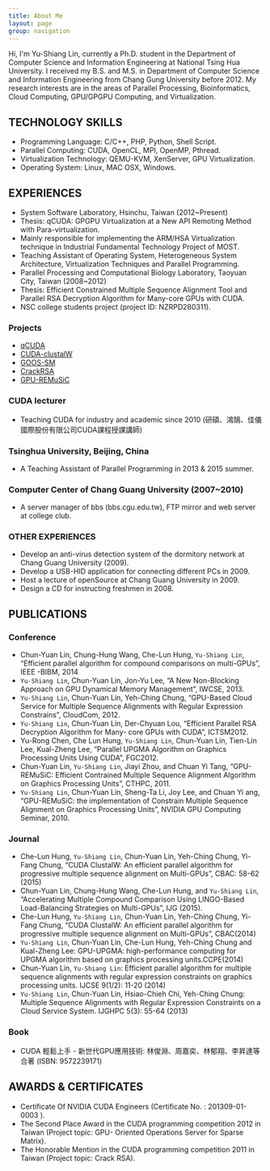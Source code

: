 ```yaml
---
title: About Me
layout: page
group: navigation
---
```


Hi, I'm Yu-Shiang Lin, currently a Ph.D. student in the Department of Computer Science and Information Engineering at National Tsing Hua University.
I received my B.S. and M.S. in Department of Computer Science and Information Engineering from Chang Gung University before 2012. My research interests are in the  areas of Parallel Processing, Bioinformatics, Cloud Computing, GPU/GPGPU Computing, and Virtualization.


## TECHNOLOGY SKILLS
* Programming Language: C/C++, PHP, Python, Shell Script.
* Parallel Computing: CUDA, OpenCL, MPI, OpenMP, Pthread.
* Virtualization Technology: QEMU-KVM, XenServer, GPU Virtualization.
* Operating System: Linux, MAC OSX, Windows.

## EXPERIENCES
* System Software Laboratory, Hsinchu, Taiwan (2012~Present)
 * Thesis: qCUDA: GPGPU Virtualization at a New API Remoting Method with Para-virtualization.
 * Mainly responsible for implementing the ARM/HSA Virtualization technique in Industrial Fundamental Technology Project of MOST.
 * Teaching Assistant of Operating System, Heterogeneous System Architecture, Virtualization Techniques and Parallel Programming.
* Parallel Processing and Computational Biology Laboratory, Taoyuan City, Taiwan (2008~2012)
 * Thesis: Efficient Constrained Multiple Sequence Alignment Tool and Parallel RSA Decryption Algorithm for Many-core GPUs with CUDA.
 * NSC college students project (project ID: NZRPD280311).

### Projects
* [qCUDA](https://coldfunction.github.io/2016/qCUDA/)
* [CUDA-clustalW](https://coldfunction.github.io/2016/CUDA-clustalW/)
* [GOOS-SM](https://coldfunction.github.io/2016/GOOS-SM/)
* [CrackRSA](https://coldfunction.github.io/2016/CrackRSA/)
* [GPU-REMuSiC](https://coldfunction.github.io/2016/GPU-REMuSiC/)

### CUDA lecturer
* Teaching CUDA for industry and academic since 2010 (研碩、鴻鵠、佳儀國際股份有限公司CUDA課程授課講師)

### Tsinghua University, Beijing, China
* A Teaching Assistant of Parallel Programming in 2013 & 2015 summer.

### Computer Center of Chang Guang University (2007~2010)
* A server manager of bbs (bbs.cgu.edu.tw), FTP mirror and web server at college club.

### OTHER EXPERIENCES
* Develop an anti-virus detection system of the dormitory network at Chang Guang University (2009).
* Develop a USB-HID application for connecting different PCs in 2009.
* Host a lecture of openSource at Chang Guang University in 2009.
* Design a CD for instructing freshmen in 2008.

## PUBLICATIONS

### Conference

* Chun-Yuan Lin, Chung-Hung Wang, Che-Lun Hung, `Yu-Shiang Lin`, “Efficient parallel algorithm for compound comparisons on multi-GPUs”, IEEE -BIBM, 2014
* `Yu-Shiang Lin`, Chun-Yuan Lin, Jon-Yu Lee, “A New Non-Blocking Approach on GPU Dynamical Memory Management”, IWCSE, 2013.
* `Yu-Shiang Lin`, Chun-Yuan Lin, Yeh-Ching Chung, “GPU-Based Cloud Service for Multiple Sequence Alignments with Regular Expression Constrains”, CloudCom, 2012.
* `Yu-Shiang Lin`, Chun-Yuan Lin, Der-Chyuan Lou, “Efficient Parallel RSA Decryption Algorithm for Many- core GPUs with CUDA”, ICTSM2012.
* Yu-Rong Chen, Che Lun Hung, `Yu-Shiang Lin`, Chun-Yuan Lin, Tien-Lin Lee, Kual-Zheng Lee, “Parallel UPGMA Algorithm on Graphics Processing Units Using CUDA”, FGC2012.
* Chun-Yuan Lin, `Yu-Shiang Lin`, Jiayi Zhou, and Chuan Yi Tang, “GPU-REMuSiC: Efficient Contrained Multiple Sequence Alignment Algorithm on Graphics Processing Units”, CTHPC, 2011.
* `Yu-Shiang Lin`, Chun-Yuan Lin, Sheng-Ta Li, Joy Lee, and Chuan Yi ang, “GPU-REMuSiC: the implementation of Constrain Multiple Sequence Alignment on Graphics Processing Units”, NVIDIA GPU Computing Seminar, 2010.

### Journal
* Che-Lun Hung, `Yu-Shiang Lin`, Chun-Yuan Lin, Yeh-Ching Chung, Yi-Fang Chung, “CUDA ClustalW: An efficient parallel algorithm for progressive multiple sequence alignment on Multi-GPUs”, CBAC: 58-62 (2015)
* Chun-Yuan Lin, Chung-Hung Wang, Che-Lun Hung, and `Yu-Shiang Lin`, “Accelerating Multiple Compound Comparison Using LINGO-Based Load-Balancing Strategies on Multi-GPUs”, IJG (2015). 
* Che-Lun Hung, `Yu-Shiang Lin`, Chun-Yuan Lin, Yeh-Ching Chung, Yi-Fang Chung, “CUDA ClustalW: An efficient parallel algorithm for progressive multiple sequence alignment on Multi-GPUs”, CBAC(2014)
* `Yu-Shiang Lin`, Chun-Yuan Lin, Che-Lun Hung, Yeh-Ching Chung and Kual-Zheng Lee: GPU-UPGMA: high-performance computing for UPGMA algorithm based on graphics processing units.CCPE(2014)
* Chun-Yuan Lin, `Yu-Shiang Lin`: Efficient parallel algorithm for multiple sequence alignments with regular expression constraints on graphics processing units. IJCSE 9(1/2): 11-20 (2014)
* `Yu-Shiang Lin`, Chun-Yuan Lin, Hsiao-Chieh Chi, Yeh-Ching Chung: Multiple Sequence Alignments with Regular Expression Constraints on a Cloud Service System. IJGHPC 5(3): 55-64 (2013)



### Book
* CUDA 輕鬆上手 - 新世代GPU應用技術: 林俊淵、周嘉奕、林郁翔、李昇達等 合著 (ISBN: 9572239171)

## AWARDS & CERTIFICATES
* Certificate Of NVIDIA CUDA Engineers (Certificate No. : 201309-01-0003 ).
* The Second Place Award in the CUDA programming competition 2012 in Taiwan (Project topic: GPU- Oriented Operations Server for Sparse Matrix).
* The Honorable Mention in the CUDA programming competition 2011 in Taiwan (Project topic: Crack RSA).


